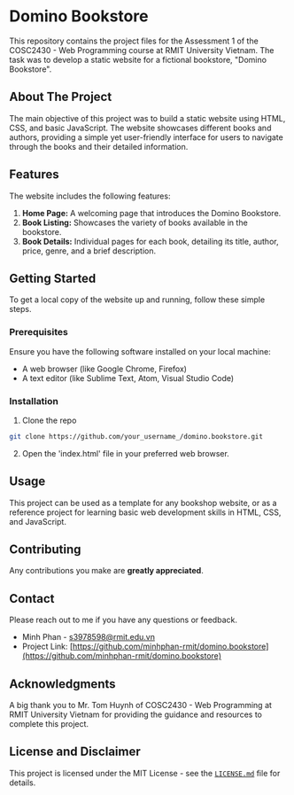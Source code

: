 # Domino Bookstore

This repository contains the project files for the Assessment 1 of the COSC2430 - Web Programming course at RMIT University Vietnam. The task was to develop a static website for a fictional bookstore, "Domino Bookstore".

## About The Project

The main objective of this project was to build a static website using HTML, CSS, and basic JavaScript. The website showcases different books and authors, providing a simple yet user-friendly interface for users to navigate through the books and their detailed information.

## Features

The website includes the following features:
1. **Home Page:** A welcoming page that introduces the Domino Bookstore.
2. **Book Listing:** Showcases the variety of books available in the bookstore.
3. **Book Details:** Individual pages for each book, detailing its title, author, price, genre, and a brief description.

## Getting Started

To get a local copy of the website up and running, follow these simple steps.

### Prerequisites

Ensure you have the following software installed on your local machine:

* A web browser (like Google Chrome, Firefox)
* A text editor (like Sublime Text, Atom, Visual Studio Code)

### Installation

1. Clone the repo
```sh
git clone https://github.com/your_username_/domino.bookstore.git
```

2. Open the 'index.html' file in your preferred web browser.

## Usage

This project can be used as a template for any bookshop website, or as a reference project for learning basic web development skills in HTML, CSS, and JavaScript.

## Contributing

Any contributions you make are **greatly appreciated**.

## Contact

Please reach out to me if you have any questions or feedback.

* Minh Phan - s3978598@rmit.edu.vn
* Project Link: [https://github.com/minhphan-rmit/domino.bookstore](https://github.com/minhphan-rmit/domino.bookstore)

## Acknowledgments

A big thank you to Mr. Tom Huynh of COSC2430 - Web Programming at RMIT University Vietnam for providing the guidance and resources to complete this project.

## License and Disclaimer

This project is licensed under the MIT License - see the [`LICENSE.md`](./LICENSE.md) file for details.

